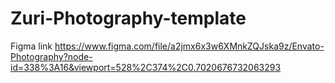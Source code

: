 # Zuri-Photography-template
Figma link
https://www.figma.com/file/a2jmx6x3w6XMnkZQJska9z/Envato-Photography?node-id=338%3A16&viewport=528%2C374%2C0.7020676732063293
